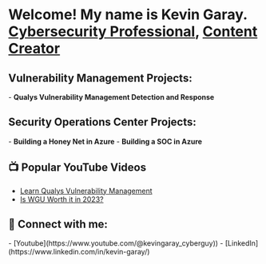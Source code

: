 <h1>Welcome! My name is Kevin Garay. <br/><a href="https://www.linkedin.com/in/kevin-garay/">Cybersecurity Professional</a>, <a href="https://www.youtube.com/@kevingaray_cyberguy/featured">Content Creator</a></h1>

<h2>Vulnerability Management Projects:</h2>
- <b>Qualys Vulnerability Management Detection and Response</b>

<h2> Security Operations Center Projects:</h2>
- <b>Building a Honey Net in Azure</b>
- <b>Building a SOC in Azure</b>

<h2>📺 Popular YouTube Videos</h2>

- [Learn Qualys Vulnerability Management](https://www.youtube.com/watch?v=l5At5WDj7v0)
- [Is WGU Worth it in 2023?](https://www.youtube.com/watch?v=K768l3GiGh8)

<h2> 🤳 Connect with me:</h2>
- [Youtube](https://www.youtube.com/@kevingaray_cyberguy))
- [LinkedIn](https://www.linkedin.com/in/kevin-garay/)

<!--
**slendymayne/slendymayne* is a ✨ _special_ ✨ repository because its `README.md` (this file) appears on your GitHub profile.

Here are some ideas to get you started:

- 🔭 I’m currently working on ...
- 🌱 I’m currently learning ...
- 👯 I’m looking to collaborate on ...
- 🤔 I’m looking for help with ...
- 💬 Ask me about ...
- 📫 How to reach me: ...
- 😄 Pronouns: ...
- ⚡ Fun fact: ...
-->
